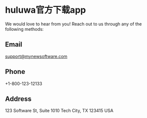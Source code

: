 # huluwa官方下载app

We would love to hear from you! Reach out to us through any of the following methods:

## Email

support@mynewsoftware.com

## Phone

+1-800-123-12133

## Address

123 Software St, Suite 1010
Tech City, TX 123415
USA
